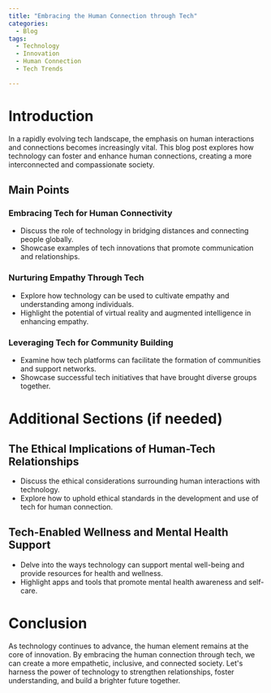 ```yaml
---
title: "Embracing the Human Connection through Tech"
categories:
  - Blog
tags:
  - Technology
  - Innovation
  - Human Connection
  - Tech Trends

---
```


# Introduction
In a rapidly evolving tech landscape, the emphasis on human interactions and connections becomes increasingly vital. This blog post explores how technology can foster and enhance human connections, creating a more interconnected and compassionate society.

## Main Points
### Embracing Tech for Human Connectivity
- Discuss the role of technology in bridging distances and connecting people globally.
- Showcase examples of tech innovations that promote communication and relationships.

### Nurturing Empathy Through Tech
- Explore how technology can be used to cultivate empathy and understanding among individuals.
- Highlight the potential of virtual reality and augmented intelligence in enhancing empathy.

### Leveraging Tech for Community Building
- Examine how tech platforms can facilitate the formation of communities and support networks.
- Showcase successful tech initiatives that have brought diverse groups together.

# Additional Sections (if needed)
## The Ethical Implications of Human-Tech Relationships
- Discuss the ethical considerations surrounding human interactions with technology.
- Explore how to uphold ethical standards in the development and use of tech for human connection.

## Tech-Enabled Wellness and Mental Health Support
- Delve into the ways technology can support mental well-being and provide resources for health and wellness.
- Highlight apps and tools that promote mental health awareness and self-care.

# Conclusion
As technology continues to advance, the human element remains at the core of innovation. By embracing the human connection through tech, we can create a more empathetic, inclusive, and connected society. Let's harness the power of technology to strengthen relationships, foster understanding, and build a brighter future together.